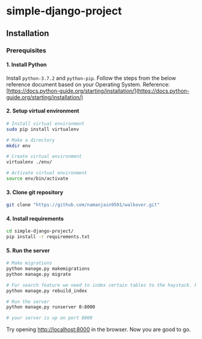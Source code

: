# simple-django-project
## Installation

### Prerequisites

#### 1. Install Python
Install ```python-3.7.2``` and ```python-pip```. Follow the steps from the below reference document based on your Operating System.
Reference: [https://docs.python-guide.org/starting/installation/](https://docs.python-guide.org/starting/installation/)


#### 2. Setup virtual environment
```bash
# Install virtual environment
sudo pip install virtualenv

# Make a directory
mkdir env

# Create virtual environment
virtualenv ./env/

# Activate virtual environment
source env/bin/activate
```

#### 3. Clone git repository
```bash
git clone "https://github.com/namanjain9501/walkover.git"
```

#### 4. Install requirements
```bash
cd simple-django-project/
pip install -r requirements.txt
```


#### 5. Run the server
```bash
# Make migrations
python manage.py makemigrations
python manage.py migrate

# For search feature we need to index certain tables to the haystack. For that run below command.
python manage.py rebuild_index

# Run the server
python manage.py runserver 0:8000

# your server is up on port 8000
```
Try opening [http://localhost:8000](http://localhost:8000) in the browser.
Now you are good to go.


